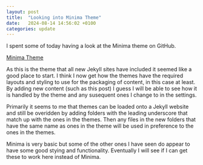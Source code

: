 ```yaml
---
layout: post
title:  "Looking into Minima Theme"
date:   2024-08-14 14:56:02 +0100
categories: update
---
```

I spent some of today having a look at the Minima theme on GitHub.

[Minima Theme](https://github.com/jekyll/minima)

As this is the theme that all new Jekyll sites have included it seemed
like a good place to start. I think I now get how the themes have the
required layouts and styling to use for the packaging of content, in
this case at least. By adding new content (such as this post) I guess
I will be able to see how it is handled by the theme and any susequent
ones I change to in the settings.

Primarily it seems to me that themes can be loaded onto a Jekyll website
and still be overidden by adding folders with the leading underscore
that match up with the ones in the themes. Then any files in the new
folders that have the same name as ones in the theme will be used in
preference to the ones in the themes.

Minima is very basic but some of the other ones I have seen do appear
to have some good stying and functionality. Eventually I will see if
I can get these to work here instead of Minima.
